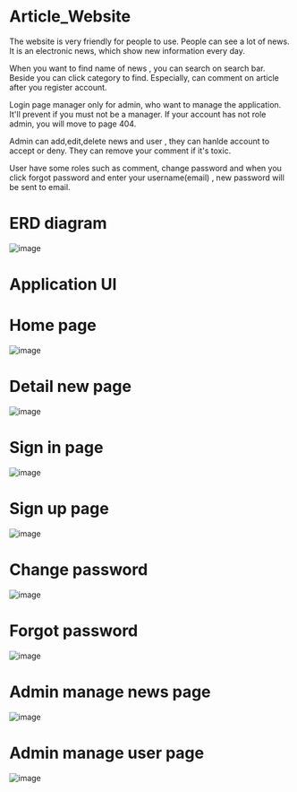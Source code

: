# Article_Website

The website is very friendly for people to use. People can see a lot of news. It is an electronic news, which show new information every day. 

When you want to find name of news , you can search on search bar. Beside you can click category to find. Especially, can comment on article after you register account.

Login page manager only for admin, who want to manage the application. It'll prevent if you must not be a manager. If your account has not  role admin, you will move  to page 404.

Admin can add,edit,delete news and user , they can hanlde account to accept or deny. They can remove your comment if it's toxic.

User have some roles such as comment, change password and when you click forgot password and enter your username(email) , new password will be sent to email.


# ERD diagram

![image](https://github.com/Qmanh/Article_Website/assets/87469606/1c1c910d-54b7-4e44-b099-5e0e4c805dde)

# Application UI

# Home page

![image](https://github.com/Qmanh/Article_Website/assets/87469606/774f98f1-cd36-4230-bd49-c425979d5c2e)

# Detail new page

![image](https://github.com/Qmanh/Article_Website/assets/87469606/128a7f38-f825-4c29-9769-ea70f183b330)

# Sign in page

![image](https://github.com/Qmanh/Article_Website/assets/87469606/c84ffb0a-fdfb-4ac5-9f1a-bb04eead1654)

# Sign up page

![image](https://github.com/Qmanh/Article_Website/assets/87469606/b50234c6-dcf0-4391-9444-0c0b37165ed5)

# Change password

![image](https://github.com/Qmanh/Article_Website/assets/87469606/381dc772-91ba-40b3-be96-02961f945320)

# Forgot password

![image](https://github.com/Qmanh/Article_Website/assets/87469606/d50ddbba-8444-4fee-9e2c-70bd7cf8b791)

# Admin manage news page

![image](https://github.com/Qmanh/Article_Website/assets/87469606/d9f411eb-db30-4588-b481-94060a6dabd4)

# Admin manage user page
![image](https://github.com/Qmanh/Article_Website/assets/87469606/1e21d1f1-e067-4b48-a2bb-f9a36aa71c13)




